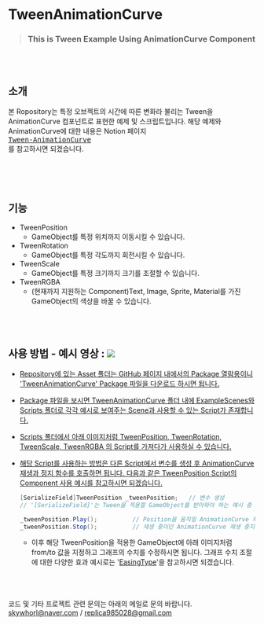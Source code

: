# TweenAnimationCurve
>### This is Tween Example Using AnimationCurve Component
<br/>
<br/>

## 소개
본 Ropository는 특정 오브젝트의 시간에 따른 변화라 불리는 Tween을 AnimationCurve 컴포넌트로 표현한 예제 및 스크립트입니다.
해당 예제와 AnimationCurve에 대한 내용은 Notion 페이지 [<kbd> <br>Tween-AnimationCurve <br> </kbd>][_NOTIONLINK]를 참고하시면 되겠습니다.
<!---------------------------------------------------------------------------->
[_NOTIONLINK]: https://protected-lhs-workspace.notion.site/Unity-Animation-Curve-Tween-42fd720d7ab4476c8fdf2e3c3dedc69e?pvs=4

<br/>
<br/>  
<br/>

## 기능
* TweenPosition
  * GameObject를 특정 위치까지 이동시킬 수 있습니다.
* TweenRotation
  * GameObject를 특정 각도까지 회전시킬 수 있습니다.
* TweenScale
  * GameObject를 특정 크기까지 크기를 조절할 수 있습니다.
* TweenRGBA
  * (현재까지 지원하는 Component)Text, Image, Sprite, Material를 가진 GameObject의 색상을 바꿀 수 있습니다.
  <br/>
  <br/>
  <br/>
  
## 사용 방법 - 예시 영상 : <a href="https://www.youtube.com/watch?v=GI9m2eW95qU"><img src="https://img.shields.io/badge/YouTube-FF0000?style=flat-square&logo=youtube&logoColor=white"/>
* Repository에 있는 Asset 폴더는 GitHub 페이지 내에서의 Package 열람용이니 'TweenAnimationCurve' Package 파일을 다운로드 하시면 됩니다.
* Package 파일을 보시면 TweenAnimationCurve 폴더 내에 ExampleScenes와 Scripts 폴더로 각각 예시로 보여주는 Scene과 사용할 수 있는 Script가 존재합니다.
* Scripts 폴더에서 아래 이미지처럼 TweenPosition, TweenRotation, TweenScale, TweenRGBA 의 Script를 가져다가 사용하실 수 있습니다.

* 해당 Script를 사용하는 방법은 다른 Script에서 변수를 생성 후 AnimationCurve 재생과 정지 함수를 호출하면 됩니다.
다음과 같은 TweenPosition Script의 Component 사용 예시를 참고하시면 되겠습니다.
  ``` c#
  [SerializeField]TweenPosition _tweenPosition;   // 변수 생성
  // '[SerializeField]'는 Tween을 적용할 GameObject를 받아와야 하는 예시 중 하나

  _tweenPosition.Play();          // Position을 움직일 AnimationCurve 재생
  _tweenPosition.Stop();          // 재생 중이던 AnimationCurve 재생 중지
  ```
  * 이후 해당 TweenPosition을 적용한 GameObject에 아래 이미지처럼 from/to 값을 지정하고 그래프의 수치를 수정하시면 됩니다.
    그래프 수치 조절에 대한 다양한 효과 예시로는 '[EasingType](https://easings.net/)'을 참고하시면 되겠습니다.
  <br/>
  <br/>
  <br/>

 코드 및 기타 프로젝트 관련 문의는 아래의 메일로 문의 바랍니다.  
 skywhorl@naver.com / replica985028@gmail.com

